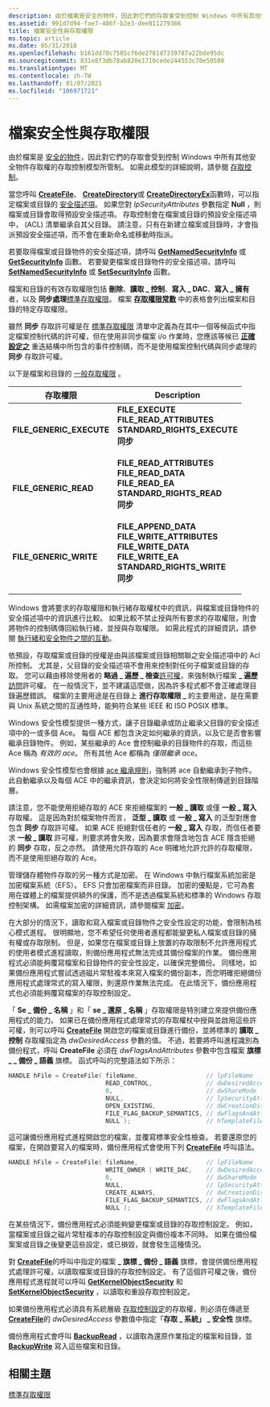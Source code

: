 ```yaml
---
description: 由於檔案是安全的物件，因此對它們的存取會受到控制 Windows 中所有其他安全物件存取權的存取控制模型所管制。
ms.assetid: 991d7d94-fae7-406f-b2e3-dee811279366
title: 檔案安全性與存取權限
ms.topic: article
ms.date: 05/31/2018
ms.openlocfilehash: b161dd78c7585cf6de2781d7339787a22bde95dc
ms.sourcegitcommit: 831e8f3db78ab820e1710cede244553c70e50500
ms.translationtype: MT
ms.contentlocale: zh-TW
ms.lasthandoff: 01/07/2021
ms.locfileid: "106971721"
---
```

# <a name="file-security-and-access-rights"></a>檔案安全性與存取權限

由於檔案是 [安全的物件](/windows/desktop/SecAuthZ/securable-objects)，因此對它們的存取會受到控制 Windows 中所有其他安全物件存取權的存取控制模型所管制。 如需此模型的詳細說明，請參閱 [存取控制](/windows/desktop/SecAuthZ/access-control)。

當您呼叫 [**CreateFile**](/windows/desktop/api/FileAPI/nf-fileapi-createfilea)、 [**CreateDirectory**](/windows/desktop/api/FileAPI/nf-fileapi-createdirectorya)或 [**CreateDirectoryEx**](/windows/desktop/api/WinBase/nf-winbase-createdirectoryexa)函數時，可以指定檔案或目錄的 [安全描述項](/windows/desktop/api/winnt/ns-winnt-security_descriptor)。 如果您對 *lpSecurityAttributes* 參數指定 **Null** ，則檔案或目錄會取得預設安全描述項。 存取控制會在檔案或目錄的預設安全描述項中， (ACL) 清單繼承自其父目錄。 請注意，只有在新建立檔案或目錄時，才會指派預設安全描述項，而不會在重新命名或移動時指派。

若要取得檔案或目錄物件的安全描述項，請呼叫 [**GetNamedSecurityInfo**](/windows/desktop/api/aclapi/nf-aclapi-getnamedsecurityinfoa) 或 [**GetSecurityInfo**](/windows/desktop/api/aclapi/nf-aclapi-getsecurityinfo) 函數。 若要變更檔案或目錄物件的安全描述項，請呼叫 [**SetNamedSecurityInfo**](/windows/desktop/api/aclapi/nf-aclapi-setnamedsecurityinfoa) 或 [**SetSecurityInfo**](/windows/desktop/api/aclapi/nf-aclapi-setsecurityinfo) 函數。

檔案和目錄的有效存取權限包括 **刪除**、**讀取 \_ 控制**、**寫入 \_ DAC**、**寫入 \_ 擁有** 者，以及 **同步處理**[標準存取權限](/windows/desktop/SecAuthZ/standard-access-rights)。 檔案 [**存取權限常數**](file-access-rights-constants.md) 中的表格會列出檔案和目錄的特定存取權限。

雖然 **同步** 存取許可權是在 [標準存取權限](/windows/desktop/SecAuthZ/standard-access-rights) 清單中定義為在其中一個等候函式中指定檔案控制代碼的許可權，但在使用非同步檔案 i/o 作業時，您應該等候已 [**正確設定之**](/windows/desktop/api/minwinbase/ns-minwinbase-overlapped) 重迭結構中所包含的事件控制碼，而不是使用檔案控制代碼與同步處理的 **同步** 存取許可權。

以下是檔案和目錄的 [一般存取權限](/windows/desktop/SecAuthZ/generic-access-rights) 。



<table>
<thead>
<tr class="header">
<th>存取權限</th>
<th>Description</th>
</tr>
</thead>
<tbody>
<tr class="odd">
<td><strong>FILE_GENERIC_EXECUTE</strong></td>
<td><dl> <strong>FILE_EXECUTE</strong><br />
<strong>FILE_READ_ATTRIBUTES</strong><br />
<strong>STANDARD_RIGHTS_EXECUTE</strong><br />
<strong>同步</strong><br />
</dl></td>
</tr>
<tr class="even">
<td><strong>FILE_GENERIC_READ</strong></td>
<td><dl> <strong>FILE_READ_ATTRIBUTES</strong><br />
<strong>FILE_READ_DATA</strong><br />
<strong>FILE_READ_EA</strong><br />
<strong>STANDARD_RIGHTS_READ</strong><br />
<strong>同步</strong><br />
</dl></td>
</tr>
<tr class="odd">
<td><strong>FILE_GENERIC_WRITE</strong></td>
<td><dl> <strong>FILE_APPEND_DATA</strong><br />
<strong>FILE_WRITE_ATTRIBUTES</strong><br />
<strong>FILE_WRITE_DATA</strong><br />
<strong>FILE_WRITE_EA</strong><br />
<strong>STANDARD_RIGHTS_WRITE</strong><br />
<strong>同步</strong><br />
</dl></td>
</tr>
</tbody>
</table>



 

Windows 會將要求的存取權限和執行緒存取權杖中的資訊，與檔案或目錄物件的安全描述項中的資訊進行比較。 如果比較不禁止授與所有要求的存取權限，則會將物件的控制碼傳回給執行緒，並授與存取權限。 如需此程式的詳細資訊，請參閱 [執行緒和安全物件之間的互動](/windows/desktop/SecAuthZ/interaction-between-threads-and-securable-objects)。

依預設，存取檔案或目錄的授權是由與該檔案或目錄相關聯之安全描述項中的 Acl 所控制。 尤其是，父目錄的安全描述項不會用來控制對任何子檔案或目錄的存取。 您可以藉由移除使用者的 **略過 \_ 遍歷 \_ 檢查**[許可權](/windows/desktop/SecAuthZ/privileges)，來強制執行檔案 **\_ 遍歷**[訪問](/windows/desktop/SecAuthZ/access-rights-and-access-masks)許可權。 在一般情況下，並不建議這麼做，因為許多程式都不會正確處理目錄遍歷錯誤。 檔案的主要用途是在目錄上 **進行存取權限 \_** 的主要用途，是在需要與 Unix 系統之間的互通性時，能夠符合某些 IEEE 和 ISO POSIX 標準。

Windows 安全性模型提供一種方式，讓子目錄繼承或防止繼承父目錄的安全描述項中的一或多個 Ace。 每個 ACE 都包含決定如何繼承的資訊，以及它是否會影響繼承目錄物件。 例如，某些繼承的 Ace 會控制繼承的目錄物件的存取，而這些 Ace 稱為 *有效的 ace*。 所有其他 Ace 都稱為 *僅限繼承 ace*。

Windows 安全性模型也會根據 [ace 繼承規則](/windows/desktop/SecAuthZ/ace-inheritance-rules)，強制將 ace 自動繼承到子物件。 此自動繼承以及每個 ACE 中的繼承資訊，會決定如何將安全性限制傳遞到目錄階層。

請注意，您不能使用拒絕存取的 ACE 來拒絕檔案的 **一般 \_ 讀取** 或僅 **一般 \_ 寫入** 存取權。 這是因為對於檔案物件而言， **泛型 \_ 讀取** 或 **一般 \_ 寫入** 的泛型對應會包含 **同步** 存取許可權。 如果 ACE 拒絕對信任者的 **一般 \_ 寫入** 存取，而信任者要求 **一般 \_ 讀取** 許可權，則要求將會失敗，因為要求會隱含地包含 ACE 隱含拒絕的 **同步** 存取，反之亦然。 請使用允許存取的 Ace 明確地允許允許的存取權限，而不是使用拒絕存取的 Ace。

管理儲存體物件存取的另一種方式是加密。 在 Windows 中執行檔案系統加密是加密檔案系統（EFS）。 EFS 只會加密檔案而非目錄。 加密的優點是，它可為套用在媒體上的檔案提供額外的保護，而不是透過檔案系統和標準的 Windows 存取控制架構。 如需檔案加密的詳細資訊，請參閱檔案 [加密](file-encryption.md)。

在大部分的情況下，讀取和寫入檔案或目錄物件之安全性設定的功能，會限制為核心模式進程。 很明顯地，您不希望任何使用者進程都能變更私人檔案或目錄的擁有權或存取限制。 但是，如果您在檔案或目錄上放置的存取限制不允許應用程式的使用者模式進程讀取，則備份應用程式無法完成其備份檔案的作業。 備份應用程式必須能夠覆寫檔案和目錄物件的安全性設定，以確保完整備份。 同樣地，如果備份應用程式嘗試透過磁片常駐複本來寫入檔案的備份副本，而您明確拒絕備份應用程式處理常式的寫入權限，則還原作業無法完成。 在此情況下，備份應用程式也必須能夠覆寫檔案的存取控制設定。

「 **Se \_ 備份 \_ 名稱** 」和「 **se \_ 還原 \_ 名稱** 」存取權限是特別建立來提供備份應用程式的能力。 如果已在備份應用程式處理常式的存取權杖中授與並啟用這些許可權，則可以呼叫 [**CreateFile**](/windows/desktop/api/FileAPI/nf-fileapi-createfilea) 開啟您的檔案或目錄進行備份，並將標準的 **讀取 \_ 控制** 存取權指定為 *dwDesiredAccess* 參數的值。 不過，若要將呼叫進程識別為備份程式，呼叫 **CreateFile** 必須在 *dwFlagsAndAttributes* 參數中包含檔案 **旗標 \_ \_ 備份 \_ 語義** 旗標。 函式呼叫的完整語法如下所示：


```C++
HANDLE hFile = CreateFile( fileName,                   // lpFileName
                           READ_CONTROL,               // dwDesiredAccess
                           0,                          // dwShareMode
                           NULL,                       // lpSecurityAttributes
                           OPEN_EXISTING,              // dwCreationDisposition
                           FILE_FLAG_BACKUP_SEMANTICS, // dwFlagsAndAttributes
                           NULL );                     // hTemplateFile
```



這可讓備份應用程式進程開啟您的檔案，並覆寫標準安全性檢查。 若要還原您的檔案，在開啟要寫入的檔案時，備份應用程式會使用下列 [**CreateFile**](/windows/desktop/api/FileAPI/nf-fileapi-createfilea) 呼叫語法。


```C++
HANDLE hFile = CreateFile( fileName,                   // lpFileName
                           WRITE_OWNER | WRITE_DAC,    // dwDesiredAccess
                           0,                          // dwShareMode
                           NULL,                       // lpSecurityAttributes
                           CREATE_ALWAYS,              // dwCreationDisposition
                           FILE_FLAG_BACKUP_SEMANTICS, // dwFlagsAndAttributes
                           NULL );                     // hTemplateFile
```



在某些情況下，備份應用程式必須能夠變更檔案或目錄的存取控制設定。 例如，當檔案或目錄之磁片常駐複本的存取控制設定與備份複本不同時。 如果在備份檔案案或目錄之後變更這些設定，或已損毀，就會發生這種情況。

對 [**CreateFile**](/windows/desktop/api/FileAPI/nf-fileapi-createfilea)的呼叫中指定的檔案 **\_ 旗標 \_ 備份 \_ 語義** 旗標，會提供備份應用程式處理許可權，以讀取檔案或目錄的存取控制設定。 有了這個許可權之後，備份應用程式進程就可以呼叫 [**GetKernelObjectSecurity**](/windows/desktop/api/securitybaseapi/nf-securitybaseapi-getkernelobjectsecurity) 和 [**SetKernelObjectSecurity**](/windows/desktop/api/securitybaseapi/nf-securitybaseapi-setkernelobjectsecurity) ，以讀取和重設存取控制設定。

如果備份應用程式必須具有系統層級 [存取控制設定](/windows/desktop/SecAuthZ/access-control-lists)的存取權，則必須在傳遞至 [**CreateFile**](/windows/desktop/api/FileAPI/nf-fileapi-createfilea)的 *dwDesiredAccess* 參數值中指定「**存取 \_ 系統」 \_ 安全性** 旗標。

備份應用程式會呼叫 [**BackupRead**](/windows/desktop/api/winbase/nf-winbase-backupread) ，以讀取為還原作業指定的檔案和目錄，並 [**BackupWrite**](/windows/desktop/api/winbase/nf-winbase-backupwrite) 寫入這些檔案和目錄。

## <a name="related-topics"></a>相關主題

<dl> <dt>

[標準存取權限](/windows/desktop/SecAuthZ/standard-access-rights)
</dt> </dl>

 

 
